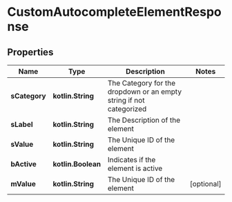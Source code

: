 
# CustomAutocompleteElementResponse

## Properties
Name | Type | Description | Notes
------------ | ------------- | ------------- | -------------
**sCategory** | **kotlin.String** | The Category for the dropdown or an empty string if not categorized | 
**sLabel** | **kotlin.String** | The Description of the element | 
**sValue** | **kotlin.String** | The Unique ID of the element | 
**bActive** | **kotlin.Boolean** | Indicates if the element is active | 
**mValue** | **kotlin.String** | The Unique ID of the element |  [optional]



